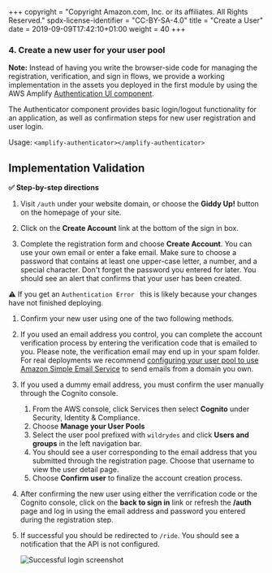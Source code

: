 +++
copyright = "Copyright Amazon.com, Inc. or its affiliates. All Rights Reserved."
spdx-license-identifier = "CC-BY-SA-4.0"
title = "Create a User"
date = 2019-09-09T17:42:10+01:00
weight = 40
+++

### 4. Create a new user for your user pool

**Note:** Instead of having you write the browser-side code for managing the registration, verification, and sign in flows, we provide a working implementation in the assets you deployed in the first module by using the AWS Amplify [Authentication UI component](https://aws-amplify.github.io/docs/js/authentication).  

The Authenticator component provides basic login/logout functionality for an application, as well as confirmation steps for new user registration and user login.

Usage: `<amplify-authenticator></amplify-authenticator>`

## Implementation Validation

**:white_check_mark: Step-by-step directions**

1. Visit `/auth` under your website domain, or choose the **Giddy Up!** button on the homepage of your site.

1. Click on the **Create Account** link at the bottom of the sign in box.

1. Complete the registration form and choose **Create Account**. You can use your own email or enter a fake email. Make sure to choose a password that contains at least one upper-case letter, a number, and a special character. Don't forget the password you entered for later. You should see an alert that confirms that your user has been created.

**:warning:**
If you get an ` Authentication Error  ` this is likely because your changes have not finished deploying.

1. Confirm your new user using one of the two following methods.

  1. If you used an email address you control, you can complete the account verification process by entering the verification code that is emailed to you. Please note, the verification email may end up in your spam folder. For real deployments we recommend [configuring your user pool to use Amazon Simple Email Service](http://docs.aws.amazon.com/cognito/latest/developerguide/cognito-user-pool-settings-message-customizations.html#cognito-user-pool-settings-ses-authorization-to-send-email) to send emails from a domain you own.

1. If you used a dummy email address, you must confirm the user manually through the Cognito console.

    1. From the AWS console, click Services then select **Cognito** under Security, Identity & Compliance.
    1. Choose **Manage your User Pools**
    1. Select the user pool prefixed with `wildrydes` and click **Users and groups** in the left navigation bar.
    1. You should see a user corresponding to the email address that you submitted through the registration page. Choose that username to view the user detail page.
    1. Choose **Confirm user** to finalize the account creation process.

1. After confirming the new user using either the verrification code or the Cognito console, click on the **back to sign in** link or refresh the **/auth** page and log in using the email address and password you entered during the registration step.

1. If successful you should be redirected to `/ride`. You should see a notification that the API is not configured.

    ![Successful login screenshot](/images/successful-login.png)
